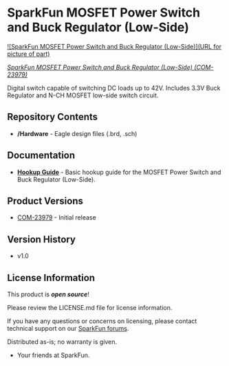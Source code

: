 SparkFun MOSFET Power Switch and Buck Regulator (Low-Side)
========================================

[![SparkFun MOSFET Power Switch and Buck Regulator (Low-Side)](URL for picture of part)](https://www.sparkfun.com/products/23979)

[*SparkFun MOSFET Power Switch and Buck Regulator (Low-Side) (COM-23979)*](https://www.sparkfun.com/products/23979)

Digital switch capable of switching DC loads up to 42V. Includes 3.3V Buck Regulator and N-CH MOSFET low-side switch circuit.



Repository Contents
-------------------

* **/Hardware** - Eagle design files (.brd, .sch)



Documentation
--------------

* **[Hookup Guide](https://docs.sparkfun.com/SparkFun_MOSFET_Power_Switch_and_Buck_Regulator_Low-Side)** - Basic hookup guide for the MOSFET Power Switch and Buck Regulator (Low-Side).



Product Versions
----------------

* [COM-23979](https://www.sparkfun.com/products/23979) - Initial release



Version History
---------------
* v1.0



License Information
-------------------

This product is _**open source**_! 

Please review the LICENSE.md file for license information. 

If you have any questions or concerns on licensing, please contact technical support on our [SparkFun forums](https://forum.sparkfun.com/viewforum.php?f=152).

Distributed as-is; no warranty is given.

- Your friends at SparkFun.

_<COLLABORATION CREDIT>_

